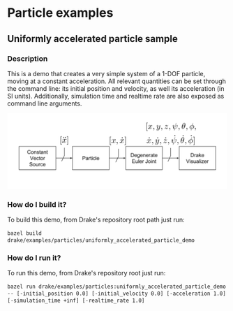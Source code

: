 # Particle examples

## Uniformly accelerated particle sample

### Description

This is a demo that creates a very simple system of a 1-DOF particle, moving at a constant acceleration.  All relevant quantities can be set through the command line: its initial position and velocity, as well its acceleration (in SI units). Additionally, simulation time and realtime rate are also exposed as command line arguments.

![demo diagram](docs/uniformly_accelerated_particle_diagram.png)

### How do I build it?

To build this demo, from Drake's repository root path just run:

```
bazel build drake/examples/particles/uniformly_accelerated_particle_demo
```

### How do I run it?

To run this demo, from Drake's repository root just run:

```
bazel run drake/examples/particles:uniformly_accelerated_particle_demo -- [-initial_position 0.0] [-initial_velocity 0.0] [-acceleration 1.0] [-simulation_time +inf] [-realtime_rate 1.0]
```
